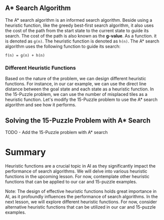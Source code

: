 ## A\* Search Algorithm

The A\* search algorithm is an informed search algorithm. Beside using a heuristic function, like the greedy best-first search algorithm, it also uses the cost of the path from the start state to the current state to guide its search. The cost of the path is also known as the **g-value**. As a function. it is denoted as `g(n)`. The heuristic function is denoted as `h(n)`. The A\* search algorithm uses the following function to guide its search:

`f(n) = g(n) + h(n)`


### Different Heuristic Functions

Based on the nature of the problem, we can design different heuristic functions. For instance, in our car example, we can use the direct line distance between the goal state and each state as a heuristic function. In the 15-Puzzle problem, we can use the number of misplaced tiles as a heuristic function. Let's modify the 15-Puzzle problem to use the A\* search algorithm and see how it performs.

## Solving the 15-Puzzle Problem with A\* Search

TODO - Add the 15-Puzzle problem with A\* search

# Summary

Heuristic functions are a crucial topic in AI as they significantly impact the performance of search algorithms. We will delve into various heuristic functions in the upcoming lesson. For now, contemplate other heuristic functions that can be applied to our car and 15-puzzle examples.

Note:
The design of effective heuristic functions holds great importance in AI, as it profoundly influences the performance of search algorithms. In the next lesson, we will explore different heuristic functions. For now, consider alternative heuristic functions that can be utilized in our car and 15-puzzle examples.